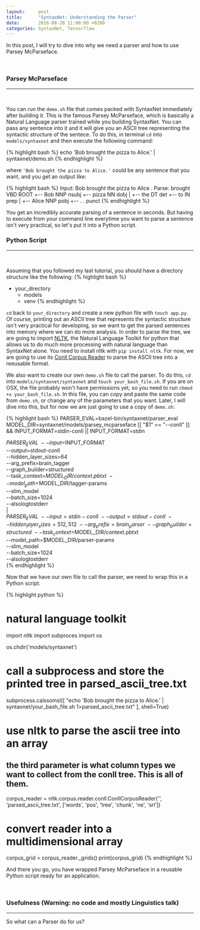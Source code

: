 ```yaml
---
layout: 	post
title: 		"SyntaxNet: Understanding the Parser"
date: 		2016-08-20 11:00:00 +0200
categories:	SyntaxNet, Tensorflow
---
```


In this post, I will try to dive into why we need a parser and how to use Parsey McParseface. 

<br>

### Parsey McParseface
____________________________________

<br>

You can run the `demo.sh` file that comes packed with SyntaxNet immediately after building it. This is the famous Parsey McParseface, which is basically a Natural Language parser trained while you building SyntaxNet. You can pass any sentence into it and it will give you an ASCII tree representing the syntactic structure of the sentece. To do this, in terminal `cd` into `models/syntaxnet` and then execute the following command:

{% highlight bash %}
echo 'Bob brought the pizza to Alice.' | syntaxnet/demo.sh
{% endhighlight %}

where `'Bob brought the pizza to Alice.'` could be any sentence that you want, and you get an output like:

{% highlight bash %}
Input: Bob brought the pizza to Alice .
Parse:
brought VBD ROOT
 +-- Bob NNP nsubj
 +-- pizza NN dobj
 |   +-- the DT det
 +-- to IN prep
 |   +-- Alice NNP pobj
 +-- . . punct
{% endhighlight %}

You get an incredibly accurate parsing of a sentence in seconds. But having to execute from your command line everytime you want to parse a sentence isn't very practical, so let's put it into a Python script.

### Python Script
____________________________________

<br>

Assuming that you followed my last tutorial, you should have a directory structure like the following:
{% highlight bash %}
- your_directory
	- models
	- venv
{% endhighlight %}

`cd` back to `your_directory` and create a new python file with `touch app.py`. Of course, printing out an ASCII tree that represents the syntactic structure isn't very practical for developing, so we want to get the parsed sentences into memory where we can do more analysis. In order to parse the tree, we are going to import [NLTK](http://www.nltk.org/), the Natural Language Toolkit for python that allows us to do much more processing with natural language than SyntaxNet alone. You need to install nltk with `pip install nltk`. For now, we are going to use its [Conll Corpus Reader](http://www.nltk.org/_modules/nltk/corpus/reader/conll.html) to parse the ASCII tree into a reeusable format. 

We also want to create our own `demo.sh` file to call the parser. To do this, `cd` into `models/syntaxnet/syntaxnet` and `touch your_bash_file.sh`. If you are on OSX, the file probably won't have permissions yet, so you need to run `chmod +x your_bash_file.sh`. In this file, you can copy and paste the same code from `demo.sh`, or change any of the parameters that you want. Later, I will dive into this, but for now we are just going to use a copy of `demo.sh`:

{% highlight bash %}
PARSER_EVAL=bazel-bin/syntaxnet/parser_eval
MODEL_DIR=syntaxnet/models/parsey_mcparseface
[[ "$1" == "--conll" ]] && INPUT_FORMAT=stdin-conll || INPUT_FORMAT=stdin

$PARSER_EVAL \
  --input=$INPUT_FORMAT \
  --output=stdout-conll \
  --hidden_layer_sizes=64 \
  --arg_prefix=brain_tagger \
  --graph_builder=structured \
  --task_context=$MODEL_DIR/context.pbtxt \
  --model_path=$MODEL_DIR/tagger-params \
  --slim_model \
  --batch_size=1024 \
  --alsologtostderr \
   | \
  $PARSER_EVAL \
  --input=stdin-conll \
  --output=stdout-conll \
  --hidden_layer_sizes=512,512 \
  --arg_prefix=brain_parser \
  --graph_builder=structured \
  --task_context=$MODEL_DIR/context.pbtxt \
  --model_path=$MODEL_DIR/parser-params \
  --slim_model \
  --batch_size=1024 \
  --alsologtostderr \
{% endhighlight %}

Now that we have our own file to call the parser, we need to wrap this in a Python script. 

{% highlight python %}
# natural language toolkit
import nltk
import subproces
import os

os.chdir('models/syntaxnet')

# call a subprocess and store the printed tree in parsed_ascii_tree.txt
subprocess.calssomsl([
	"echo 'Bob brought the pizza to Alice.' | syntaxnet/your_bash_file.sh 1>parsed_ascii_tree.txt"
], shell=True)

# use nltk to parse the ascii tree into an array
## the third parameter is what column types we want to collect from the conll tree. This is all of them.
corpus_reader = nltk.corpus.reader.conll.ConllCorpusReader('', 'parsed_ascii_tree.txt', ['words', 'pos', 'tree', 'chunk', 'ne', 'srl'])

# convert reader into a multidimensional array
corpus_grid = corpus_reader._grids()
print(corpus_grid)
{% endhighlight %}

And there you go, you have wrapped Parsey McParseface in a reusable Python script ready for an application. 

<br> 

### Usefulness (Warning: no code and mostly Linguistics talk)
________________________________

So what can a Parser do for us?


















